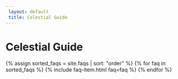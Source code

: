 ```yaml
---
 layout: default
 title: Celestial Guide
---
```


<h1>Celestial Guide</h1>
<div class="faq-container">
  {% assign sorted_faqs = site.faqs | sort: "order" %}
  {% for faq in sorted_faqs %}
    {% include faq-item.html faq=faq %}
  {% endfor %}
</div>
 
 <script>
   const questions = document.querySelectorAll('.faq-question');
 
   questions.forEach(question => {
     question.addEventListener('click', () => {
       const item = question.parentElement;
 
       // Close all other items
       document.querySelectorAll('.faq-item').forEach(faq => {
         if (faq !== item) {
           faq.classList.remove('active');
         }
       });
 
       // Toggle clicked item
       item.classList.toggle('active');
     });
   });
 </script>

